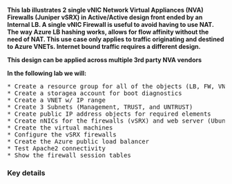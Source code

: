 
<p align="left">
  <b>This lab illustrates 2 single vNIC Network Virtual Appliances (NVA) Firewalls (Juniper vSRX) in Active/Active design front ended by an Internal LB. A single vNIC Firewall is useful to avoid having to use NAT. The way Azure LB hashing works, allows for flow affinity without the need of NAT. This use case only applies to traffic originating and destined to Azure VNETs. Internet bound traffic requires a different design.</center></b>
<p align="left"><b>This design can be applied across multiple 3rd party NVA vendors</p></b>
</p>
<b>In the following lab we will:</b>
<pre lang= >
* Create a resource group for all of the objects (LB, FW, VNET,...)
* Create a storagea account for boot diagnostics 
* Create a VNET w/ IP range
* Create 3 Subnets (Management, TRUST, and UNTRUST)
* Create public IP address objects for required elements
* Create nNICs for the firewalls (vSRX) and web server (Ubuntu + Apache)
* Create the virtual machines
* Configure the vSRX firewalls
* Create the Azure public load balancer
* Test Apache2 connectivity 
* Show the firewall session tables
</pre>

### Key details
